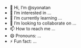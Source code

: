 - 👋 Hi, I’m @syonatan
- 👀 I’m interested in ...
- 🌱 I’m currently learning ...
- 💞️ I’m looking to collaborate on ...
- 📫 How to reach me ...
- 😄 Pronouns: ...
- ⚡ Fun fact: ...

<!---
syonatan/syonatan is a ✨ special ✨ repository because its `README.md` (this file) appears on your GitHub profile.
You can click the Preview link to take a look at your changes.
--->
